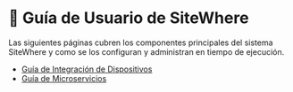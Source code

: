 # :book: Guía de Usuario de SiteWhere

<Seo/>

Las siguientes páginas cubren los componentes principales del sistema SiteWhere
y como se los configuran y administran en tiempo de ejecución.

- [Guía de Integración de Dispositivos](./devices/README.md)
- [Guía de Microservicios](./microservices/README.md)
